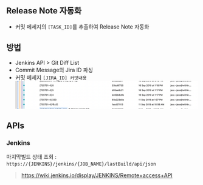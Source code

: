 ## Release Note 자동화
- 커밋 메세지의 `[TASK_ID]`를 추출하여 Release Note 자동화

## 방법
- Jenkins API > Git Diff List 
- Commit Message의 Jira ID 파싱
- 커밋 메세지
`[JIRA_ID] 커밋내용`
![git](https://github.com/jess-jang/Integration-Jira_Comment/blob/master/screenshot_git.png?raw=true "git")

## APIs
### Jenkins
마지막빌드 상태 조회 : `https://{JENKINS}/jenkins/{JOB_NAME}/lastBuild/api/json`
> https://wiki.jenkins.io/display/JENKINS/Remote+access+API
